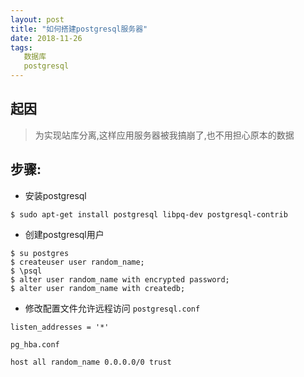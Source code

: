 ```yaml
---
layout: post
title: "如何搭建postgresql服务器"
date: 2018-11-26
tags:
   数据库
   postgresql
---
```


## 起因
> 为实现站库分离,这样应用服务器被我搞崩了,也不用担心原本的数据

## 步骤:

* 安装postgresql

`$ sudo apt-get install postgresql libpq-dev postgresql-contrib`

* 创建postgresql用户

```
$ su postgres
$ createuser user random_name;
$ \psql
$ alter user random_name with encrypted password;
$ alter user random_name with createdb;
```

* 修改配置文件允许远程访问
`postgresql.conf`
```
listen_addresses = '*'
```
`pg_hba.conf`
```
host all random_name 0.0.0.0/0 trust
```
